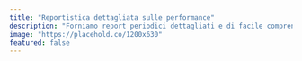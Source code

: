 ```yaml
---
title: "Reportistica dettagliata sulle performance"
description: "Forniamo report periodici dettagliati e di facile comprensione sull'andamento delle prenotazioni e sui rendimenti, garantendo massima trasparenza sulla gestione del tuo immobile."
image: "https://placehold.co/1200x630"
featured: false
---
```

